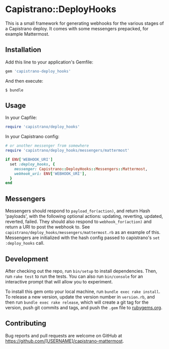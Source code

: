 # Capistrano::DeployHooks

This is a small framework for generating webhooks for the various stages of a Capistrano deploy. It comes with some messengers prepacked, for example Mattermost.

## Installation

Add this line to your application's Gemfile:

```ruby
gem 'capistrano-deploy_hooks'
```

And then execute:

    $ bundle

## Usage

In your Capfile:

```ruby
require 'capistrano/deploy_hooks'
```

In your Capistrano config:

```ruby
# or another messenger from somewhere
require 'capistrano/deploy_hooks/messengers/mattermost'

if ENV['WEBHOOK_URI']
  set :deploy_hooks, {
    messenger: Capistrano::DeployHooks::Messengers::Mattermost,
    webhook_uri: ENV['WEBHOOK_URI'],
  }
end
```

## Messengers

Messengers should respond to `payload_for(action)`, and return Hash 'payloads', with the following optional actions: updating, reverting, updated, reverted, failed. They should also respond to `webhook_for(action)` and return a URI to post the webhook to. See `capistrano/deploy_hooks/messengers/mattermost.rb` as an example of this. Messengers are initialized with the hash config passed to capistrano's `set :deploy_hooks` call.

## Development

After checking out the repo, run `bin/setup` to install dependencies. Then, run `rake test` to run the tests. You can also run `bin/console` for an interactive prompt that will allow you to experiment.

To install this gem onto your local machine, run `bundle exec rake install`. To release a new version, update the version number in `version.rb`, and then run `bundle exec rake release`, which will create a git tag for the version, push git commits and tags, and push the `.gem` file to [rubygems.org](https://rubygems.org).

## Contributing

Bug reports and pull requests are welcome on GitHub at https://github.com/[USERNAME]/capistrano-mattermost.

